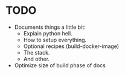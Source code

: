# TODO
- Documents things a little bit:
    - Explain python hell.
    - How to setup everything.
    - Optional recipes (build-docker-image)
    - The stack.
    - And other.
- Optimize size of build phase of docs